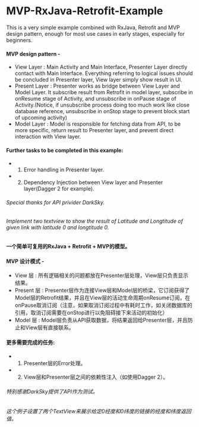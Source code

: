 # MVP-RxJava-Retrofit-Example

This is a very simple example combined with RxJava, Retrofit and MVP design pattern, enough for most use cases in early stages, especially for beginners.
#### MVP design pattern - 
* View Layer : Main Activity and Main Interface, Presenter Layer directly contact with Main Interface. Everything referring to logical issues should be concluded in Presenter layer, View layer simply show result in UI.
* Present Layer : Presenter works as bridge between View Layer and Model Layer. It subscribe result from Retrofit in model layer, subscribe in onResume stage of Activity, and unsubscribe in onPause stage of Activity.(Notice, if unsubscribe process doing too much work like close database reference, unsubscribe in onStop stage to prevent block start of upcoming activity)
* Model Layer : Model is responsible for fetching data from API, to be more specific, return result to Presenter layer, and prevent direct interaction with View layer.
#### Further tasks to be completed in this example:
* 1. Error handling in Presenter layer.
* 2. Dependency Injection between View layer and Presenter layer(Dagger 2 for example).
###### Special thanks for API privider DarkSky.
###### Implement two textview to show the result of Latitude and Longtitude of given link with latitude 0 and longtitude 0.


#### 一个简单可复用的RxJava + Retrofit + MVP的模型。
#### MVP 设计模式 - 
* View 层 : 所有逻辑相关的问题都放在Presenter层处理，View层只负责显示结果。
* Present 层 : Presenter层作为连接View层和Model层的桥梁，它订阅获得了Model层的Retrofit结果，并且在View层的活动生命周期onResume订阅，在onPause取消订阅（注意，如果取消订阅过程中有耗时工作，如关闭数据库的引用，取消订阅需要在onStop进行以免阻碍接下来活动的初始化）
* Model 层 : Model层负责从API获取数据，将结果返回给Presenter层，并且防止和View层有直接联系。
#### 更多需要完成的任务:
* 1. Presenter层的Error处理。
* 2. View层和Presenter层之间的依赖性注入（如使用Dagger 2）。
###### 特别感谢DarkSky提供了API作为测试。
###### 这个例子设置了两个TextView来展示给定0经度和0纬度的链接的经度和纬度返回值。
